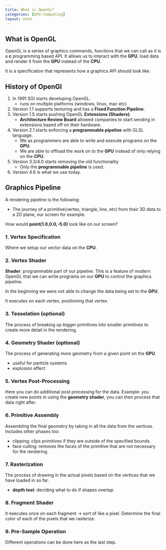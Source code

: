 ```yaml
---
title: What is OpenGL?
categories: [GPU-Computing]
layout: note
---
```


## What is OpenGL
OpenGL is a series of graphics commands, functions that we can call as it is a **c** 
programming based API. It allows us to interact with the **GPU**, load data and render 
it from the **GPU** instead of the **CPU**.  

It is a specification that represents how a graphics API should look like.

## History of OpenGl
1. In 1991 SGI starts developing OpenGL.
    - runs on multiple platforms (windows, linux, mac etc)
2. Version 1.1 supports texturing and has a **Fixed Function Pipeline**. 
3. Version 1.5 starts pushing OpenGL **Extensions (Shaders)**.
    - **Architecture Review Board** allowed companies to start sending in extensions 
      based off on their hardware.
4. Version 2.1 starts enforcing a **programmable pipeline** with GLSL language.
    - We as programmers are able to write and execute programs on the **GPU**. 
    - We are able to offload the work on to the **GPU** instead of only relying on the 
      **CPU**. 
5. Version 3.3/4.0 starts removing the old functionality
    - Only the **programmable pipeline** is used. 
6. Version 4.6 is what we use today.

## Graphics Pipeline
A rendering pipeline is the following:
- The journey of a primitive(vertex, triangle, line, etc) from their 3D data to a 
  2D plane, our screen for example.

How would **point(1.0,0.0,-5.0)** look like on our screen? 

### 1. Vertex Specification
Where we setup our vector data on the **CPU**. 

### 2. Vertex Shader 
**Shader**: programmable part of our pipeline. 
This is a feature of modern OpenGL that we can write programs on our **GPU** to control
the graphics pipeline.

In the beginning we were not able to change the data being set to the **GPU**. 

It executes on each vertex, positioning that vertex.

### 3. Tesselation (optional)
The process of breaking up bigger primitives into smaller primitives to create more 
detail in the rendering.

### 4. Geometry Shader (optional)
The process of generating more geometry from a given point on the **GPU**.
- useful for particle systems
- explosion effect

### 5. Vertex Post-Processing
Here you can do additional post processing for the data.
Example: you create new points in using the **geometry shader**, you can then process 
that data right after.

### 6. Primitive Assembly
Assembling the final geometry by taking in all the data from the vertices.
Includes other phases too:
- clipping: clips primitives if they are outside of the specified bounds.
- face culling: removes the faces of the primitive that are not necessary for the 
                rendering.

### 7. Rasterization
The process of drawing in the actual pixels based on the vertices that we have loaded 
in so far.
- **depth test**: deciding what to do if shapes overlap

### 8. Fragment Shader
It executes once on each fragment -> sort of like a pixel.
Determine the final color of each of the pixels that we rasterize.

### 9. Pre-Sample Operation
Different operations can be done here as the last step.


